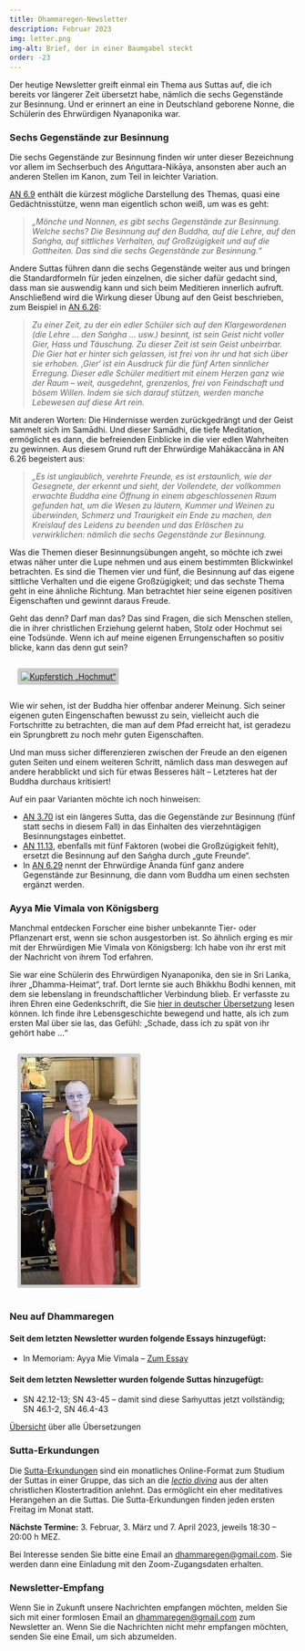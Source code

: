 ```yaml
---
title: Dhammaregen-Newsletter
description: Februar 2023
img: letter.png
img-alt: Brief, der in einer Baumgabel steckt
order: -23
---
```


Der heutige Newsletter greift einmal ein Thema aus Suttas auf, die ich bereits vor längerer Zeit übersetzt habe, nämlich die sechs Gegenstände zur Besinnung. Und er erinnert an eine in Deutschland geborene Nonne, die Schülerin des Ehrwürdigen Nyanaponika war.

### Sechs Gegenstände zur Besinnung

Die sechs Gegenstände zur Besinnung finden wir unter dieser Bezeichnung vor allem im Sechserbuch des Aṅguttara-Nikāya, ansonsten aber auch an anderen Stellen im Kanon, zum Teil in leichter Variation.

[AN 6.9](#/sutta/an6.9/de/sabbamitta) enthält die kürzest mögliche Darstellung des Themas, quasi eine Gedächtnisstütze, wenn man eigentlich schon weiß, um was es geht:

>*„Mönche und Nonnen, es gibt sechs Gegenstände zur Besinnung. Welche sechs? Die Besinnung auf den Buddha, auf die Lehre, auf den Saṅgha, auf sittliches Verhalten, auf Großzügigkeit und auf die Gottheiten. Das sind die sechs Gegenstände zur Besinnung.“*

Andere Suttas führen dann die sechs Gegenstände weiter aus und bringen die Standardformeln für jeden einzelnen, die sicher dafür gedacht sind, dass man sie auswendig kann und sich beim Meditieren innerlich aufruft. Anschließend wird die Wirkung dieser Übung auf den Geist beschrieben, zum Beispiel in [AN 6.26](#/sutta/an6.26/de/sabbamitta):

>*Zu einer Zeit, zu der ein edler Schüler sich auf den Klargewordenen (die Lehre … den Saṅgha … usw.) besinnt, ist sein Geist nicht voller Gier, Hass und Täuschung. Zu dieser Zeit ist sein Geist unbeirrbar. Die Gier hat er hinter sich gelassen, ist frei von ihr und hat sich über sie erhoben. ‚Gier‘ ist ein Ausdruck für die fünf Arten sinnlicher Erregung. Dieser edle Schüler meditiert mit einem Herzen ganz wie der Raum – weit, ausgedehnt, grenzenlos, frei von Feindschaft und bösem Willen. Indem sie sich darauf stützen, werden manche Lebewesen auf diese Art rein.*

Mit anderen Worten: Die Hindernisse werden zurückgedrängt und der Geist sammelt sich im Samādhi. Und dieser Samādhi, die tiefe Meditation, ermöglicht es dann, die befreienden Einblicke in die vier edlen Wahrheiten zu gewinnen. Aus diesem Grund ruft der Ehrwürdige Mahākaccāna in AN 6.26 begeistert aus:

>*„Es ist unglaublich, verehrte Freunde, es ist erstaunlich, wie der Gesegnete, der erkennt und sieht, der Vollendete, der vollkommen erwachte Buddha eine Öffnung in einem abgeschlossenen Raum gefunden hat, um die Wesen zu läutern, Kummer und Weinen zu überwinden, Schmerz und Traurigkeit ein Ende zu machen, den Kreislauf des Leidens zu beenden und das Erlöschen zu verwirklichen: nämlich die sechs Gegenstände zur Besinnung.*

Was die Themen dieser Besinnungsübungen angeht, so möchte ich zwei etwas näher unter die Lupe nehmen und aus einem bestimmten Blickwinkel betrachten. Es sind die Themen vier und fünf, die Besinnung auf das eigene sittliche Verhalten und die eigene Großzügigkeit; und das sechste Thema geht in eine ähnliche Richtung. Man betrachtet hier seine eigenen positiven Eigenschaften und gewinnt daraus Freude.

Geht das denn? Darf man das? Das sind Fragen, die sich Menschen stellen, die in ihrer christlichen Erziehung gelernt haben, Stolz oder Hochmut sei eine Todsünde. Wenn ich auf meine eigenen Errungenschaften so positiv blicke, kann das denn gut sein?

<style>
.my-img {
  margin: 1.0em;
  padding: 0.4em; 
  border-radius: 0.2em; 
  background: #cccccc;"
}
</style>
<a title="Kupferstich „Hochmut“ von Pieter Bruegel dem Älteren auf Wikipedia; gemeinfrei" href="https://upload.wikimedia.org/wikipedia/commons/thumb/6/69/Brueghel_-_Sieben_Laster_-_Superbia.jpg/1280px-Brueghel_-_Sieben_Laster_-_Superbia.jpg" target="_blank"><img height="300" alt="Kupferstich „Hochmut“" src="https://upload.wikimedia.org/wikipedia/commons/thumb/6/69/Brueghel_-_Sieben_Laster_-_Superbia.jpg/1280px-Brueghel_-_Sieben_Laster_-_Superbia.jpg" class="my-img"></a>

Wie wir sehen, ist der Buddha hier offenbar anderer Meinung. Sich seiner eigenen guten Eingenschaften bewusst zu sein, vielleicht auch die Fortschritte zu betrachten, die man auf dem Pfad erreicht hat, ist geradezu ein Sprungbrett zu noch mehr guten Eigenschaften.

Und man muss sicher differenzieren zwischen der Freude an den eigenen guten Seiten und einem weiteren Schritt, nämlich dass man deswegen auf andere herabblickt und sich für etwas Besseres hält – Letzteres hat der Buddha durchaus kritisiert!

Auf ein paar Varianten möchte ich noch hinweisen:
- [AN 3.70](#/sutta/an3.70/de/sabbamitta) ist ein längeres Sutta, das die Gegenstände zur Besinnung (fünf statt sechs in diesem Fall) in das Einhalten des vierzehntägigen Besinnungstages einbettet.
- [AN 11.13](#/sutta/an11.13/de/sabbamitta), ebenfalls mit fünf Faktoren (wobei die Großzügigkeit fehlt), ersetzt die Besinnung auf den Saṅgha durch „gute Freunde“.
- In [AN 6.29](#/sutta/an6.29/de/sabbamitta) nennt der Ehrwürdige Ānanda fünf ganz andere Gegenstände zur Besinnung, die dann vom Buddha um einen sechsten ergänzt werden.

### Ayya Mie Vimala von Königsberg

Manchmal entdecken Forscher eine bisher unbekannte Tier- oder Pflanzenart erst, wenn sie schon ausgestorben ist. So ähnlich erging es mir mit der Ehrwürdigen Mie Vimala von Königsberg: Ich habe von ihr erst mit der Nachricht von ihrem Tod erfahren.

Sie war eine Schülerin des Ehrwürdigen Nyanaponika, den sie in Sri Lanka, ihrer „Dhamma-Heimat“, traf. Dort lernte sie auch Bhikkhu Bodhi kennen, mit dem sie lebenslang in freundschaftlicher Verbindung blieb. Er verfasste zu ihren Ehren eine Gedenkschrift, die Sie [hier in deutscher Übersetzung](#/wiki/nonnen/mievimala) lesen können. Ich finde ihre Lebensgeschichte bewegend und hatte, als ich zum ersten Mal über sie las, das Gefühl: „Schade, dass ich zu spät von ihr gehört habe …“

<img src="img/mievimala400.png" title="Ayya Mie Vimala, Foto von Donna Higashi, 2019, anlässlich der Gedenkfeier für Mary Foster in Honolulu" alt="Ayya Mie Vimala stehend" style="height: 400px;" class="my-img">

### Neu auf Dhammaregen

#### Seit dem letzten Newsletter wurden folgende Essays hinzugefügt:

- In Memoriam: Ayya Mie Vimala – [Zum Essay](#/wiki/tropfen/mievimala)

#### Seit dem letzten Newsletter wurden folgende Suttas hinzugefügt:

- SN 42.12-13; SN 43-45 – damit sind diese Saṁyuttas jetzt vollständig; SN 46.1-2, SN 46.4-43

[Übersicht](#/wiki/uebersetzung/uebersicht) über alle Übersetzungen

### Sutta-Erkundungen 

Die [Sutta-Erkundungen](#/wiki/erkundung) sind ein monatliches Online-Format zum Studium der Suttas in einer Gruppe, das sich an die [*lectio divina*](https://de.wikipedia.org/wiki/Lectio_divina) aus der alten christlichen Klostertradition anlehnt. Das ermöglicht ein eher meditatives Herangehen an die Suttas. Die Sutta-Erkundungen finden jeden ersten Freitag im Monat statt. 

**Nächste Termine:** 3. Februar, 3. März und 7. April 2023, jeweils 18:30 – 20:00 h MEZ.

Bei Interesse senden Sie bitte eine Email an [dhammaregen@gmail.com](mailto:dhammaregen@gmail.com). Sie werden dann eine Einladung mit den Zoom-Zugangsdaten erhalten.

### Newsletter-Empfang

Wenn Sie in Zukunft unsere Nachrichten empfangen möchten, melden Sie sich mit einer formlosen Email an [dhammaregen@gmail.com](mailto:dhammaregen@gmail.com) zum Newsletter an. Wenn Sie die Nachrichten nicht mehr empfangen möchten, senden Sie eine Email, um sich abzumelden.
